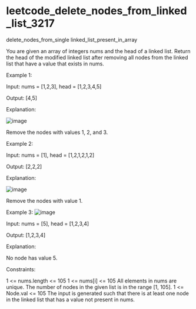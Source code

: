 # leetcode_delete_nodes_from_linked_list_3217
delete_nodes_from_single linked_list_present_in_array

You are given an array of integers nums and the head of a linked list. Return the head of the modified linked list after removing all nodes from the linked list that have a value that exists in nums.

 

Example 1:

Input: nums = [1,2,3], head = [1,2,3,4,5]

Output: [4,5]

Explanation:

![image](https://github.com/user-attachments/assets/cc0b2eca-f929-44cc-879f-91c6a3afe9fd)


Remove the nodes with values 1, 2, and 3.

Example 2:


Input: nums = [1], head = [1,2,1,2,1,2]

Output: [2,2,2]

Explanation:

![image](https://github.com/user-attachments/assets/0ce98dda-5c18-4a93-89a7-c9109eda9478)


Remove the nodes with value 1.

Example 3:
![image](https://github.com/user-attachments/assets/1d78335e-dffd-4f29-8279-8b56d0268cb2)


Input: nums = [5], head = [1,2,3,4]

Output: [1,2,3,4]

Explanation:



No node has value 5.

 

Constraints:

1 <= nums.length <= 105
1 <= nums[i] <= 105
All elements in nums are unique.
The number of nodes in the given list is in the range [1, 105].
1 <= Node.val <= 105
The input is generated such that there is at least one node in the linked list that has a value not present in nums.

